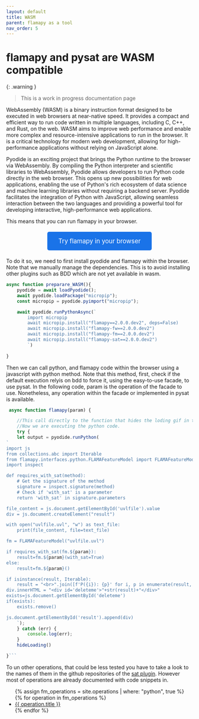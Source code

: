 ```yaml
---
layout: default
title: WASM
parent: flamapy as a tool
nav_order: 5
---
```


# flamapy and pysat are WASM compatible

{: .warning }
> This is a work in progress documentation page


WebAssembly (WASM) is a binary instruction format designed to be executed in web browsers at near-native speed. It provides a compact and efficient way to run code written in multiple languages, including C, C++, and Rust, on the web. WASM aims to improve web performance and enable more complex and resource-intensive applications to run in the browser. It is a critical technology for modern web development, allowing for high-performance applications without relying on JavaScript alone.

Pyodide is an exciting project that brings the Python runtime to the browser via WebAssembly. By compiling the Python interpreter and scientific libraries to WebAssembly, Pyodide allows developers to run Python code directly in the web browser. This opens up new possibilities for web applications, enabling the use of Python's rich ecosystem of data science and machine learning libraries without requiring a backend server. Pyodide facilitates the integration of Python with JavaScript, allowing seamless interaction between the two languages and providing a powerful tool for developing interactive, high-performance web applications.

This means that you can run flamapy in your browser. 
<style>
        .button-container {
            display: flex;
            justify-content: center;
            gap: 20px;
            margin: 20px 0;
        }
        .highlight-button {
            background-color: #1a73e8;
            color: white;
            border: none;
            padding: 15px 30px;
            font-size: 1.2em;
            text-align: center;
            text-decoration: none;
            border-radius: 5px;
            transition: background-color 0.3s;
        }
        .highlight-button:hover {
            background-color: #155a9c;
        }
    </style>

<div class="button-container">
    <a href="#" onclick="alert('Coming soon')" class="highlight-button">Try flamapy in your browser</a>
</div>

To do it so, we need to first install pyodide and flamapy within the browser. Note that we manually manage the dependencies. This is to avoid installing other plugins such as BDD which are not yet available in wasm. 

```javascript
async function preparare_WASM(){
    pyodide = await loadPyodide();
    await pyodide.loadPackage("micropip");
    const micropip = pyodide.pyimport("micropip");

    await pyodide.runPythonAsync(`
        import micropip
        await micropip.install("flamapy==2.0.0.dev2", deps=False)
        await micropip.install("flamapy-fw==2.0.0.dev2")
        await micropip.install("flamapy-fm==2.0.0.dev2")
        await micropip.install("flamapy-sat==2.0.0.dev2")
        `)
     
}
```

Then we can call python, and flamapy code within the browser using a javascript with python method.
Note that this method, first, check if the default execution relyis on bdd to force it, using the easy-to-use facade, to use pysat. In the following code, param is the operation of the facade to use. Nonetheless, any operation within the facade or implemented in pysat is available. 


```javascript
 async function flamapy(param) {

	//This call directly to the function that hides the loding gif in the page
    //Now we are executing the python code. 
	try {
    let output = pyodide.runPython(
`
import js
from collections.abc import Iterable
from flamapy.interfaces.python.FLAMAFeatureModel import FLAMAFeatureModel
import inspect

def requires_with_sat(method):
    # Get the signature of the method
    signature = inspect.signature(method)
    # Check if 'with_sat' is a parameter
    return 'with_sat' in signature.parameters

file_content = js.document.getElementById('uvlfile').value
div = js.document.createElement("result")

with open("uvlfile.uvl", "w") as text_file:
    print(file_content, file=text_file)

fm = FLAMAFeatureModel("uvlfile.uvl")

if requires_with_sat(fm.${param}):
    result=fm.${param}(with_sat=True)
else:
    result=fm.${param}()

if isinstance(result, Iterable):
    result = "<br>".join([f'P({i}): {p}' for i, p in enumerate(result, 1)])
div.innerHTML = "<div id='deleteme'>"+str(result)+"</div>"
exists=js.document.getElementById('deleteme')
if(exists):
	exists.remove()

js.document.getElementById('result').append(div)
    `);
    } catch (err) {
        console.log(err);
    }
    hideLoading()

}```
```
To un other operations, that could be less tested you have to take a look to the names of them in the github repositories of the  [sat plugin](/plugins/sat). However most of operations are already documented with code snippets in. 

<ul>
  {% assign fm_operations = site.operations | where: "python", true %}
  {% for operation in fm_operations %}
    <li><a href="{{ operation.url }}">{{ operation.title }}</a></li>
  {% endfor %}
</ul>